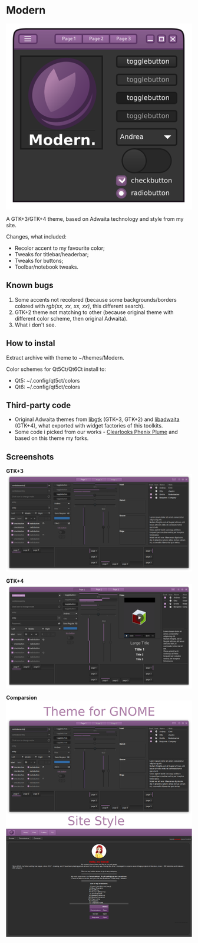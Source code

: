 # Modern

![gtk3](Modern_icon.png)

A GTK+3/GTK+4 theme, based on Adwaita technology and style from my site.

Changes, what included:

* Recolor accent to my favourite color;
* Tweaks for titlebar/headerbar;
* Tweaks for buttons;
* Toolbar/notebook tweaks.

## Known bugs

1. Some accents not recolored (because some backgrounds/borders colored with *rgb(xx, xx, xx, xx)*, this different search).
2. GTK+2 theme not matching to other (because original theme with different color scheme, then original Adwaita).
3. What i don't see.

## How to instal

Extract archive with theme to ~/themes/Modern.

Color schemes for Qt5Ct/Qt6Ct install to:
* Qt5: ~/.config/qt5ct/colors
* Qt6: ~/.config/qt5ct/colors

## Third-party code

* Original Adwaita themes from [libgtk](https://gitlab.gnome.org/GNOME/gtk/) (GTK+3, GTK+2) and [libadwaita](https://gitlab.gnome.org/GNOME/libadwaita) (GTK+4), what exported with widget factories of this toolkits.
* Some code i picked from our works -  [Clearlooks Phenix Plume](https://github.com/TerminalHash/clearlooks-phenix-plume) and based on this theme my forks.

## Screenshots

**GTK+3**
![gtk3](screenshots/gtk3.png)

**GTK+4**
![gtk4](screenshots/gtk4.png)

**Comparsion**
![gtk4](screenshots/comparsion.png)
